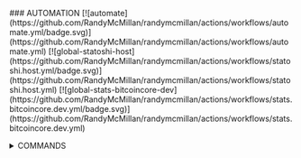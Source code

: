 <AUTOMATION>
<p>
### AUTOMATION
 [![automate](https://github.com/RandyMcMillan/randymcmillan/actions/workflows/automate.yml/badge.svg)](https://github.com/RandyMcMillan/randymcmillan/actions/workflows/automate.yml) [![global-statoshi-host](https://github.com/RandyMcMillan/randymcmillan/actions/workflows/statoshi.host.yml/badge.svg)](https://github.com/RandyMcMillan/randymcmillan/actions/workflows/statoshi.host.yml) [![global-stats-bitcoincore-dev](https://github.com/RandyMcMillan/randymcmillan/actions/workflows/stats.bitcoincore.dev.yml/badge.svg)](https://github.com/RandyMcMillan/randymcmillan/actions/workflows/stats.bitcoincore.dev.yml)
</p>
</AUTOMATION>


<details>
<summary>COMMANDS</summary>

```shell
TOKEN=$(~/GH_TOKEN); export TOKEN && curl -I https://api.github.com -u $(GIT_USER):$TOKEN
```
</p>
</details>


